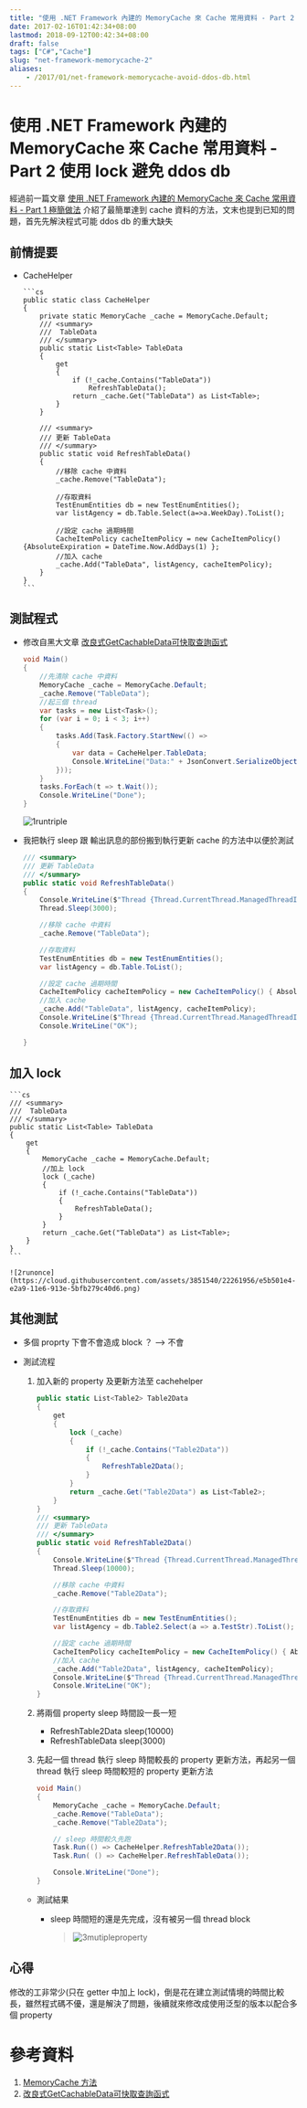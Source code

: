```yaml
---
title: "使用 .NET Framework 內建的 MemoryCache 來 Cache 常用資料 - Part 2 使用 lock 避免 ddos db"
date: 2017-02-16T01:42:34+08:00
lastmod: 2018-09-12T00:42:34+08:00
draft: false
tags: ["C#","Cache"]
slug: "net-framework-memorycache-2"
aliases:
    - /2017/01/net-framework-memorycache-avoid-ddos-db.html
---
```

# 使用 .NET Framework 內建的 MemoryCache 來 Cache 常用資料 - Part 2 使用 lock 避免 ddos db

經過前一篇文章 [使用 .NET Framework 內建的 MemoryCache 來 Cache 常用資料 - Part 1 極簡做法](http://blog.yowko.com/2017/01/net-framework-memorycache-simple.html) 介紹了最簡單達到 cache 資料的方法，文末也提到已知的問題，首先先解決程式可能 ddos db 的重大缺失

## 前情提要

*   CacheHelper

        ```cs
        public static class CacheHelper
        {
            private static MemoryCache _cache = MemoryCache.Default;
            /// <summary>
            ///  TableData
            /// </summary>
            public static List<Table> TableData
            {
                get
                {
                    if (!_cache.Contains("TableData"))
                        RefreshTableData();
                    return _cache.Get("TableData") as List<Table>;
                }
            }

            /// <summary>
            /// 更新 TableData
            /// </summary>
            public static void RefreshTableData()
            {
                //移除 cache 中資料
                _cache.Remove("TableData");

                //存取資料
                TestEnumEntities db = new TestEnumEntities();
                var listAgency = db.Table.Select(a=>a.WeekDay).ToList();

                //設定 cache 過期時間
                CacheItemPolicy cacheItemPolicy = new CacheItemPolicy() {AbsoluteExpiration = DateTime.Now.AddDays(1) };
                //加入 cache
                _cache.Add("TableData", listAgency, cacheItemPolicy);
            }
        }
        ```

## 測試程式

*   修改自黑大文章 [改良式GetCachableData可快取查詢函式](http://blog.darkthread.net/post-2016-04-12-improved-getcachabledata.aspx)

    ```cs
    void Main()
    {
        //先清除 cache 中資料
        MemoryCache _cache = MemoryCache.Default;
        _cache.Remove("TableData");
        //起三個 thread
        var tasks = new List<Task>();
        for (var i = 0; i < 3; i++)
        {
            tasks.Add(Task.Factory.StartNew(() =>
            {
                var data = CacheHelper.TableData;
                Console.WriteLine("Data:" + JsonConvert.SerializeObject(data));
            }));
        }
        tasks.ForEach(t => t.Wait());
        Console.WriteLine("Done");
    }
    ```
    
    ![1runtriple](https://cloud.githubusercontent.com/assets/3851540/22261955/e5b39de0-e2a9-11e6-8dc5-46dbbaf9a555.png)

*   我把執行 sleep 跟 輸出訊息的部份搬到執行更新 cache 的方法中以便於測試

    ```cs
    /// <summary>
    /// 更新 TableData
    /// </summary>
    public static void RefreshTableData()
    {
        Console.WriteLine($"Thread {Thread.CurrentThread.ManagedThreadId} Start Job,Now:{DateTime.Now}");
        Thread.Sleep(3000);

        //移除 cache 中資料
        _cache.Remove("TableData");

        //存取資料
        TestEnumEntities db = new TestEnumEntities();
        var listAgency = db.Table.ToList();

        //設定 cache 過期時間
        CacheItemPolicy cacheItemPolicy = new CacheItemPolicy() { AbsoluteExpiration = DateTime.Now.AddDays(1) };
        //加入 cache
        _cache.Add("TableData", listAgency, cacheItemPolicy);
        Console.WriteLine($"Thread {Thread.CurrentThread.ManagedThreadId} Stop Job,Now:{DateTime.Now}");
        Console.WriteLine("OK");

    }
    ```

## 加入 lock

    ```cs
    /// <summary>
    ///  TableData
    /// </summary>
    public static List<Table> TableData
    {
        get
        {
            MemoryCache _cache = MemoryCache.Default;
            //加上 lock
            lock (_cache)
            {
                if (!_cache.Contains("TableData"))
                {
                    RefreshTableData();
                }
            }
            return _cache.Get("TableData") as List<Table>;
        }
    }
    ```

    ![2runonce](https://cloud.githubusercontent.com/assets/3851540/22261956/e5b501e4-e2a9-11e6-913e-5bfb279c40d6.png)

## 其他測試

*   多個 proprty 下會不會造成 block ？ --> 不會
*   測試流程
    1. 加入新的 property 及更新方法至 cachehelper

        ```cs
        public static List<Table2> Table2Data
        {
            get
            {
                lock (_cache)
                {
                    if (!_cache.Contains("Table2Data"))
                    {
                        RefreshTable2Data();
                    }
                }
                return _cache.Get("Table2Data") as List<Table2>;
            }
        }
        /// <summary>
        /// 更新 TableData
        /// </summary>
        public static void RefreshTable2Data()
        {
            Console.WriteLine($"Thread {Thread.CurrentThread.ManagedThreadId} Start Job,Now:{DateTime.Now}");
            Thread.Sleep(10000);

            //移除 cache 中資料
            _cache.Remove("Table2Data");

            //存取資料
            TestEnumEntities db = new TestEnumEntities();
            var listAgency = db.Table2.Select(a => a.TestStr).ToList();

            //設定 cache 過期時間
            CacheItemPolicy cacheItemPolicy = new CacheItemPolicy() { AbsoluteExpiration = DateTime.Now.AddDays(1) };
            //加入 cache
            _cache.Add("Table2Data", listAgency, cacheItemPolicy);
            Console.WriteLine($"Thread {Thread.CurrentThread.ManagedThreadId} Stop Job,Now:{DateTime.Now}");
            Console.WriteLine("OK");
        }
        ```

    2. 將兩個 property sleep 時間設一長一短

        *   RefreshTable2Data sleep(10000)
        *   RefreshTableData sleep(3000)
    3. 先起一個 thread 執行 sleep 時間較長的 property 更新方法，再起另一個 thread 執行 sleep 時間較短的 property 更新方法

        ```cs
        void Main()
        {
            MemoryCache _cache = MemoryCache.Default;
            _cache.Remove("TableData");
            _cache.Remove("Table2Data");

            // sleep 時間較久先跑
            Task.Run(() => CacheHelper.RefreshTable2Data());
            Task.Run( () => CacheHelper.RefreshTableData());

            Console.WriteLine("Done");
        }
        ```

    *   測試結果

        *   sleep 時間短的還是先完成，沒有被另一個 thread block

            > ![3mutipleproperty](https://cloud.githubusercontent.com/assets/3851540/22261954/e5b1f4cc-e2a9-11e6-9375-455b82b282c8.png)

## 心得

修改的工非常少(只在 getter 中加上 lock)，倒是花在建立測試情境的時間比較長，雖然程式碼不優，還是解決了問題，後續就來修改成使用泛型的版本以配合多個 property

# 參考資料

1.  [MemoryCache 方法](https://msdn.microsoft.com/zh-tw/library/system.runtime.caching.memorycache_methods.aspx)
2.  [改良式GetCachableData可快取查詢函式](http://blog.darkthread.net/post-2016-04-12-improved-getcachabledata.aspx)
